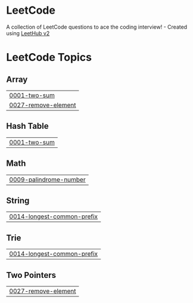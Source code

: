 # LeetCode
A collection of LeetCode questions to ace the coding interview! - Created using [LeetHub v2](https://github.com/arunbhardwaj/LeetHub-2.0)

<!---LeetCode Topics Start-->
# LeetCode Topics
## Array
|  |
| ------- |
| [0001-two-sum](https://github.com/72730882/LeetCode/tree/master/0001-two-sum) |
| [0027-remove-element](https://github.com/72730882/LeetCode/tree/master/0027-remove-element) |
## Hash Table
|  |
| ------- |
| [0001-two-sum](https://github.com/72730882/LeetCode/tree/master/0001-two-sum) |
## Math
|  |
| ------- |
| [0009-palindrome-number](https://github.com/72730882/LeetCode/tree/master/0009-palindrome-number) |
## String
|  |
| ------- |
| [0014-longest-common-prefix](https://github.com/72730882/LeetCode/tree/master/0014-longest-common-prefix) |
## Trie
|  |
| ------- |
| [0014-longest-common-prefix](https://github.com/72730882/LeetCode/tree/master/0014-longest-common-prefix) |
## Two Pointers
|  |
| ------- |
| [0027-remove-element](https://github.com/72730882/LeetCode/tree/master/0027-remove-element) |
<!---LeetCode Topics End-->
